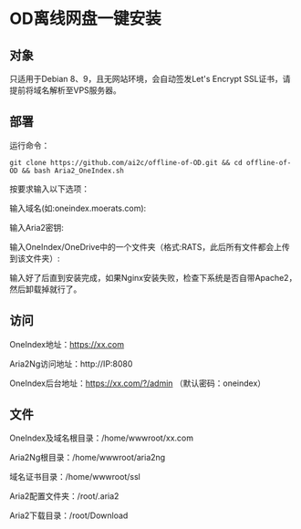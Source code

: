 # OD离线网盘一键安装

## 对象
只适用于Debian 8、9，且无网站环境，会自动签发Let's Encrypt SSL证书，请提前将域名解析至VPS服务器。

## 部署
运行命令：

`git clone https://github.com/ai2c/offline-of-OD.git && cd offline-of-OD && bash Aria2_OneIndex.sh`

按要求输入以下选项：

输入域名(如:oneindex.moerats.com):

输入Aria2密钥:

输入OneIndex/OneDrive中的一个文件夹（格式:RATS，此后所有文件都会上传到该文件夹）:

输入好了后直到安装完成，如果Nginx安装失败，检查下系统是否自带Apache2，然后卸载掉就行了。

## 访问
OneIndex地址：https://xx.com

Aria2Ng访问地址：http://IP:8080

OneIndex后台地址：https://xx.com/?/admin （默认密码：oneindex）

## 文件

OneIndex及域名根目录：/home/wwwroot/xx.com

Aria2Ng根目录：/home/wwwroot/aria2ng

域名证书目录：/home/wwwroot/ssl

Aria2配置文件夹：/root/.aria2

Aria2下载目录：/root/Download
